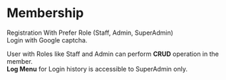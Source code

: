 # Membership
Registration With Prefer Role (Staff, Admin, SuperAdmin)<br/>
Login with Google captcha.<br/>

User with Roles like Staff and Admin can perform <b>CRUD</b> operation in the member.<br/> 
<b>Log Menu</b> for Login history is accessible to SuperAdmin only.
